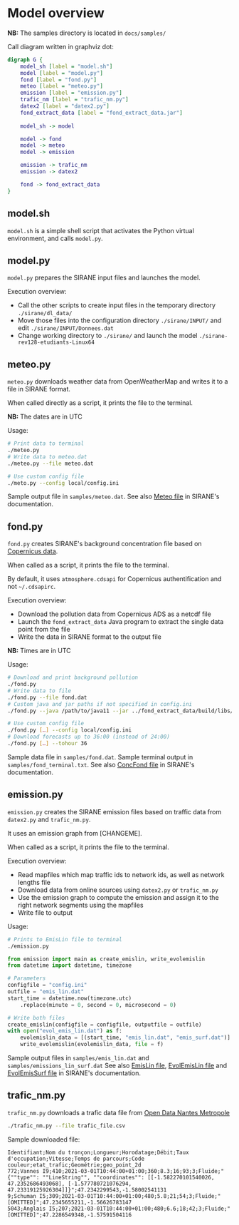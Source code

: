# Model overview

**NB:** The samples directory is located in `docs/samples/`

Call diagram written in graphviz dot:

```dot
digraph G {
    model_sh [label = "model.sh"]
    model [label = "model.py"]
    fond [label = "fond.py"]
    meteo [label = "meteo.py"]
    emission [label = "emission.py"]
    trafic_nm [label = "trafic_nm.py"]
    datex2 [label = "datex2.py"]
    fond_extract_data [label = "fond_extract_data.jar"]
    
    model_sh -> model

    model -> fond
    model -> meteo
    model -> emission

    emission -> trafic_nm
    emission -> datex2

    fond -> fond_extract_data
}
```

## model.sh

`model.sh` is a simple shell script that activates the Python virtual environment, and calls `model.py`.

## model.py

`model.py` prepares the SIRANE input files and launches the model.

Execution overview:
- Call the other scripts to create input files in the temporary directory `./sirane/dl_data/`
- Move those files into the configuration directory `./sirane/INPUT/` and edit `./sirane/INPUT/Donnees.dat`
- Change working directory to `./sirane/` and launch the model `./sirane-rev128-etudiants-Linux64`


## meteo.py

`meteo.py` downloads weather data from OpenWeatherMap and writes it to a file in SIRANE format.

When called directly as a script, it prints the file to the terminal.

**NB:** The dates are in UTC

Usage:

```sh
# Print data to terminal
./meteo.py
# Write data to meteo.dat
./meteo.py --file meteo.dat

# Use custom config file
./meto.py --config local/config.ini
```

Sample output file in `samples/meteo.dat`. See also [Meteo file](http://air.ec-lyon.fr/SIRANE/Article.php?Id=SIRANE_File_Meteo&Lang=FR) in SIRANE's documentation.

## fond.py

`fond.py` creates SIRANE's background concentration file based on [Copernicus data](https://ads.atmosphere.copernicus.eu/cdsapp#!/dataset/cams-europe-air-quality-forecasts?tab=overview).

When called as a script, it prints the file to the terminal.

By default, it uses `atmosphere.cdsapi` for Copernicus authentification and not `~/.cdsapirc`.

Execution overview:
- Download the pollution data from Copernicus ADS as a netcdf file
- Launch the `fond_extract_data` Java program to extract the single data point from the file
- Write the data in SIRANE format to the output file

**NB:** Times are in UTC

Usage:

```sh
# Download and print background pollution
./fond.py
# Write data to file
./fond.py --file fond.dat
# Custom java and jar paths if not specified in config.ini
./fond.py --java /path/to/java11 --jar ../fond_extract_data/build/libs/fond_extract_data-all.jar

# Use custom config file
./fond.py […] --config local/config.ini
# Download forecasts up to 36:00 (instead of 24:00)
./fond.py […] --tohour 36
```

Sample data file in `samples/fond.dat`. Sample terminal output in `samples/fond_terminal.txt`. See also [ConcFond file](http://air.ec-lyon.fr/SIRANE/Article.php?Id=SIRANE_File_ConcFond&Lang=FR) in SIRANE's documentation.

## emission.py

`emission.py` creates the SIRANE emission files based on traffic data from `datex2.py` and `trafic_nm.py`.

It uses an emission graph from [CHANGEME].

When called as a script, it prints the file to the terminal.

Execution overview:
- Read mapfiles which map traffic ids to network ids, as well as network lengths file
- Download data from online sources using `datex2.py` or `trafic_nm.py`
- Use the emission graph to compute the emission and assign it to the right network segments using the mapfiles
- Write file to output

Usage:

```sh
# Prints to EmisLin file to terminal
./emission.py
```

```py
from emission import main as create_emislin, write_evolemislin
from datetime import datetime, timezone

# Parameters
configfile = "config.ini"
outfile = "emis_lin.dat"
start_time = datetime.now(timezone.utc)
    .replace(minute = 0, second = 0, microsecond = 0)

# Write both files
create_emislin(configfile = configfile, outputfile = outfile)
with open("evol_emis_lin.dat") as f:
    evolemislin_data = [(start_time, "emis_lin.dat", "emis_surf.dat")]
    write_evolemislin(evolemislin_data, file = f)
```

Sample output files in `samples/emis_lin.dat` and `samples/emissions_lin_surf.dat` See also [EmisLin file](http://air.ec-lyon.fr/SIRANE/Article.php?&File=&Id=SIRANE_File_EmisLin&Lang=FR), [EvolEmisLin file](http://air.ec-lyon.fr/SIRANE/Article.php?&File=&Id=SIRANE_File_EvolEmisLin&Lang=FR) and [EvolEmisSurf file](http://air.ec-lyon.fr/SIRANE/Article.php?&File=&Id=SIRANE_File_EvolEmisSurf&Lang=FR) in SIRANE's documentation.

## trafic_nm.py

`trafic_nm.py` downloads a trafic data file from [Open Data Nantes Metropole](https://data.nantesmetropole.fr/explore/dataset/244400404_fluidite-axes-routiers-nantes-metropole/export/)


```sh
./trafic_nm.py --file trafic_file.csv
```

Sample downloaded file:
```csv
Identifiant;Nom du tronçon;Longueur;Horodatage;Débit;Taux d'occupation;Vitesse;Temps de parcours;Code couleur;etat_trafic;Geométrie;geo_point_2d
772;Vannes I9;410;2021-03-01T10:44:00+01:00;360;8.3;16;93;3;Fluide;"{""type"": ""LineString"", ""coordinates"": [[-1.582270101540026, 47.2352686493068], [-1.577780721076294, 47.23319125926304]]}";47.2342299543,-1.58002541131
9;Schuman I5;309;2021-03-01T10:44:00+01:00;480;5.8;21;54;3;Fluide;"[OMITTED]";47.2345655211,-1.56626783147
5043;Anglais I5;207;2021-03-01T10:44:00+01:00;480;6.6;18;42;3;Fluide;"[OMITTED]";47.2286549348,-1.57591504116
```